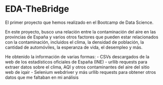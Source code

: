 # EDA-TheBridge

El primer proyecto que hemos realizado en el Bootcamp de Data Science.

En este proyecto, busco una relación entre la contaminación del aire en las provincias de España y varios otros factores que pueden estar relacionados con la contaminación, incluidos el clima, la densidad de población, la cantidad de automóviles, la esperanza de vida, el desempleo y más. 

He obtenido la información de varias formas:
    - CSVs descargados de la web de los estadísticos oficiales de España (INE)
    - urllib requests para extraer datos sobre el clima, AQI y otros contaminantes del aire del sitio web de iqair
    - Selenium webdriver y más urllib requests para obtener otros datos que me faltaban en mi análisis
